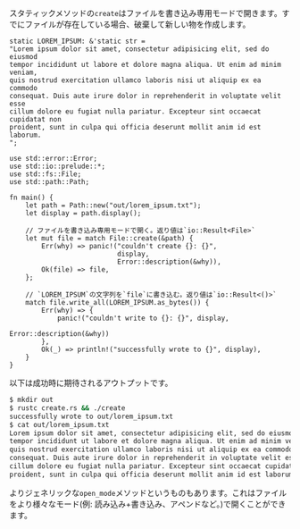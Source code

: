 <!-- The `create` static method opens a file in write-only mode. If the file
already existed, the old content is destroyed. Otherwise, a new file is
created. -->
スタティックメソッドの`create`はファイルを書き込み専用モードで開きます。すでにファイルが存在している場合、破棄して新しい物を作成します。

``` rust,ignore
static LOREM_IPSUM: &'static str =
"Lorem ipsum dolor sit amet, consectetur adipisicing elit, sed do eiusmod
tempor incididunt ut labore et dolore magna aliqua. Ut enim ad minim veniam,
quis nostrud exercitation ullamco laboris nisi ut aliquip ex ea commodo
consequat. Duis aute irure dolor in reprehenderit in voluptate velit esse
cillum dolore eu fugiat nulla pariatur. Excepteur sint occaecat cupidatat non
proident, sunt in culpa qui officia deserunt mollit anim id est laborum.
";

use std::error::Error;
use std::io::prelude::*;
use std::fs::File;
use std::path::Path;

fn main() {
    let path = Path::new("out/lorem_ipsum.txt");
    let display = path.display();

    // ファイルを書き込み専用モードで開く。返り値は`io::Result<File>`
    let mut file = match File::create(&path) {
        Err(why) => panic!("couldn't create {}: {}",
                           display,
                           Error::description(&why)),
        Ok(file) => file,
    };

    // `LOREM_IPSUM`の文字列を`file`に書き込む。返り値は`io::Result<()>`
    match file.write_all(LOREM_IPSUM.as_bytes()) {
        Err(why) => {
            panic!("couldn't write to {}: {}", display,
                                               Error::description(&why))
        },
        Ok(_) => println!("successfully wrote to {}", display),
    }
}

```

<!-- Here's the expected successful output: -->
以下は成功時に期待されるアウトプットです。

``` bash
$ mkdir out
$ rustc create.rs && ./create
successfully wrote to out/lorem_ipsum.txt
$ cat out/lorem_ipsum.txt
Lorem ipsum dolor sit amet, consectetur adipisicing elit, sed do eiusmod
tempor incididunt ut labore et dolore magna aliqua. Ut enim ad minim veniam,
quis nostrud exercitation ullamco laboris nisi ut aliquip ex ea commodo
consequat. Duis aute irure dolor in reprehenderit in voluptate velit esse
cillum dolore eu fugiat nulla pariatur. Excepteur sint occaecat cupidatat non
proident, sunt in culpa qui officia deserunt mollit anim id est laborum.
```

<!-- (As in the previous example, you are encouraged to test this example under
failure conditions.) -->
<!-- 前項の例と同じように、様々な失敗パターンをためしてみることをオススメします。 -->

<!-- There is also a more generic `open_mode` method that can open files in other
modes like: read+write, append, etc. -->
よりジェネリックな`open_mode`メソッドというものもあります。これはファイルをより様々なモード(例: 読み込み+書き込み、アペンドなど。)で開くことができます。
